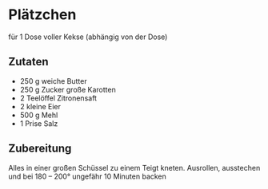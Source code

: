 # Plätzchen

für 1 Dose voller Kekse (abhängig von der Dose)

## Zutaten

* 250 g	weiche Butter
* 250 g Zucker große Karotten
* 2 Teelöffel Zitronensaft
* 2 kleine Eier
* 500 g Mehl
* 1 Prise Salz

## Zubereitung

Alles in einer großen Schüssel zu einem Teigt kneten. Ausrollen, ausstechen und bei 180 – 200° ungefähr 10 Minuten backen
